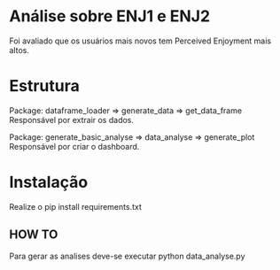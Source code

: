 # Análise sobre ENJ1 e ENJ2

Foi avaliado que os usuários mais novos tem Perceived Enjoyment mais altos.


# Estrutura

Package: dataframe_loader => generate_data => get_data_frame
Responsável por extrair os dados.

Package: generate_basic_analyse => data_analyse => generate_plot
Responsável por criar o dashboard.


# Instalação
Realize o pip install requirements.txt

## HOW TO
Para gerar as analises deve-se executar python data_analyse.py
